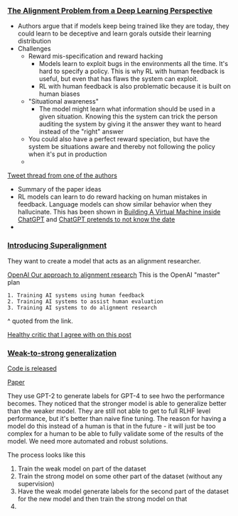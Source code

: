 ### [The Alignment Problem from a Deep Learning Perspective](https://arxiv.org/pdf/2209.00626.pdf)
- Authors argue that if models keep being trained like they are today, they could learn to be deceptive and learn gorals outside their learning distribution
- Challenges
  - Reward mis-specification and reward hacking
    - Models learn to exploit bugs in the environments all the time. It's hard to specify a policy. This is why RL with human feedback is useful, but even that has flaws the system can exploit.
    - RL with human feedback is also problematic because it is built on human biases
  - "Situational awareness" 
    - The model might learn what information should be used in a given situation. Knowing this the system can trick the person auditing the system by giving it the answer they want to heard instead of the "right" answer
  - You could also have a perfect reward speciation, but have the system be situations aware and thereby not following the policy when it's put in production
  - 

[Tweet thread from one of the authors](https://twitter.com/RichardMCNgo/status/1603862969276051457)
- Summary of the paper ideas 
- RL models can learn to do reward hacking on human mistakes in feedback. Language models can show similar behavior when they hallucinate. This has been shown in [Building A Virtual Machine inside ChatGPT](https://www.engraved.blog/building-a-virtual-machine-inside/) and [ChatGPT pretends to not know the date](https://twitter.com/goodside/status/1598890043975774208)
- 

### [Introducing Superalignment](https://openai.com/blog/introducing-superalignment)
They want to create a model that acts as an alignment researcher.


[OpenAI Our approach to alignment research](https://openai.com/blog/our-approach-to-alignment-research)
This is the OpenAI "master" plan 

```
1. Training AI systems using human feedback
2. Training AI systems to assist human evaluation
3. Training AI systems to do alignment research
```
^ quoted from the link.

[Healthy critic that I agree with on this post](https://twitter.com/ProfNoahGian/status/1710633967911583994)

### [Weak-to-strong generalization](https://openai.com/research/weak-to-strong-generalization)
[Code is released](https://github.com/openai/weak-to-strong)

[Paper](https://cdn.openai.com/papers/weak-to-strong-generalization.pdf)

They use GPT-2 to generate labels for GPT-4 to see hwo the performance becomes. They noticed that the stronger model is able to generalize better than the weaker model. They are still not able to get to full RLHF level performance, but it's better than naive fine tuning.
The reason for having a model do this instead of a human is that in the future - it will just be too complex for a human to be able to fully validate some of the results of the model. We need more automated and robust solutions.

The process looks like this
1. Train the weak model on part of the dataset
2. Train the strong model on some other part of the dataset (without any supervision)
3. Have the weak model generate labels for the second part of the dataset for the new model and then train the strong model on that
4. 
  